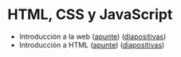 # HTML, CSS y JavaScript

- Introducción a la web ([apunte](/1-html-css-js/0-intro-web.md)) (<a href="diapositivas/1a-intro-web.html">diapositivas</a>)
- Introducción a HTML ([apunte](/1-html-css-js/1-intro-html.md)) (<a href="diapositivas/1b-intro-html.html">diapositivas</a>)
